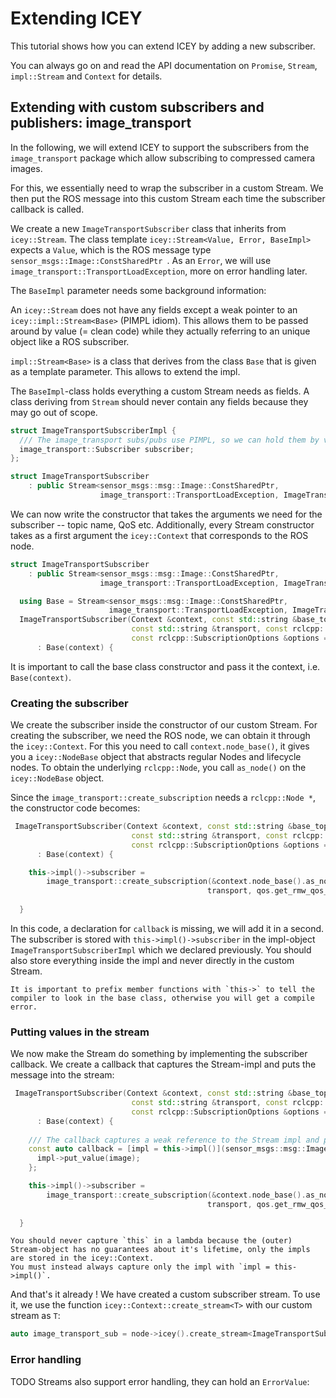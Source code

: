 # Extending ICEY

This tutorial shows how you can extend ICEY by adding a new subscriber.

You can always go on and read the API documentation on `Promise`, `Stream`, `impl::Stream` and `Context` for details.

## Extending with custom subscribers and publishers: image_transport

In the following, we will extend ICEY to support the subscribers from the `image_transport` package which allow subscribing to compressed camera images.

For this, we essentially need to wrap the subscriber in a custom Stream. We then put the ROS message into this custom Stream each time the subscriber callback is called. 

We create a new `ImageTransportSubscriber` class that inherits from `icey::Stream`.
The class template `icey::Stream<Value, Error, BaseImpl>`
expects a `Value`, which is the ROS message type `sensor_msgs::Image::ConstSharedPtr `. As an `Error`, we will use `image_transport::TransportLoadException`, more on error handling later. 

The `BaseImpl` parameter needs some background information: 

An `icey::Stream` does not have any fields except a weak pointer to an `icey::impl::Stream<Base>` (PIMPL idiom). This allows them to be passed around by value (= clean code) while they actually referring to an unique object like a ROS subscriber. 

`impl::Stream<Base>` is a class that derives from the class `Base` that is given as a template parameter. 
This allows to extend the impl. 

The `BaseImpl`-class holds everything a custom Stream needs as fields. A class deriving from `Stream` should never contain any fields because they may go out of scope. 

```cpp
struct ImageTransportSubscriberImpl {
  /// The image_transport subs/pubs use PIMPL, so we can hold them by value.
  image_transport::Subscriber subscriber;
};

struct ImageTransportSubscriber
    : public Stream<sensor_msgs::msg::Image::ConstSharedPtr,
                    image_transport::TransportLoadException, ImageTransportSubscriberImpl>
```

We can now write the constructor that takes the arguments we need for the subscriber -- topic name, QoS etc.
Additionally, every Stream constructor takes as a first argument the `icey::Context` that corresponds to the ROS node.

```cpp
struct ImageTransportSubscriber
    : public Stream<sensor_msgs::msg::Image::ConstSharedPtr,
                    image_transport::TransportLoadException, ImageTransportSubscriberImpl> {

  using Base = Stream<sensor_msgs::msg::Image::ConstSharedPtr,
                      image_transport::TransportLoadException, ImageTransportSubscriberImpl>;
  ImageTransportSubscriber(Context &context, const std::string &base_topic_name,
                           const std::string &transport, const rclcpp::QoS qos,
                           const rclcpp::SubscriptionOptions &options = {})
      : Base(context) {
```

It is important to call the base class constructor and pass it the context, i.e. `Base(context)`. 

### Creating the subscriber

We create the subscriber inside the constructor of our custom Stream. For creating the subscriber, we need the ROS node, we can obtain it through the `icey::Context`. For this you need to call `context.node_base()`, it gives you a `icey::NodeBase` object that abstracts regular Nodes and lifecycle nodes. 
To obtain the underlying `rclcpp::Node`, you call `as_node()` on the `icey::NodeBase` object.

Since the `image_transport::create_subscription` needs a `rclcpp::Node *`, the constructor code becomes:

```cpp
 ImageTransportSubscriber(Context &context, const std::string &base_topic_name,
                           const std::string &transport, const rclcpp::QoS qos,
                           const rclcpp::SubscriptionOptions &options = {})
      : Base(context) {

    this->impl()->subscriber =
        image_transport::create_subscription(&context.node_base().as_node(), base_topic_name, callback,
                                            transport, qos.get_rmw_qos_profile(), options);
    
  }
```
In this code, a declaration for `callback` is missing, we will add it in a second. 
The subscriber is stored with `this->impl()->subscriber` in the impl-object `ImageTransportSubscriberImpl` which we declared previously. You should also store everything inside the impl and never directly in the custom Stream.


```{note}
It is important to prefix member functions with `this->` to tell the compiler to look in the base class, otherwise you will get a compile error.
```


### Putting values in the stream

We now make the Stream do something by implementing the subscriber callback.
We create a callback that captures the Stream-impl and puts the message into the stream:

```cpp
 ImageTransportSubscriber(Context &context, const std::string &base_topic_name,
                           const std::string &transport, const rclcpp::QoS qos,
                           const rclcpp::SubscriptionOptions &options = {})
      : Base(context) {
    
    /// The callback captures a weak reference to the Stream impl and puts the message:
    const auto callback = [impl = this->impl()](sensor_msgs::msg::Image::ConstSharedPtr image) {
      impl->put_value(image);
    };

    this->impl()->subscriber =
        image_transport::create_subscription(&context.node_base().as_node(), base_topic_name, callback,
                                            transport, qos.get_rmw_qos_profile(), options);
    
  }
```

```{warning}
You should never capture `this` in a lambda because the (outer) Stream-object has no guarantees about it's lifetime, only the impls are stored in the icey::Context.
You must instead always capture only the impl with `impl = this->impl()`. 
````

And that's it already ! We have created a custom subscriber stream. To use it, we use the function `icey::Context::create_stream<T>` with our custom stream as `T`: 

```cpp
auto image_transport_sub = node->icey().create_stream<ImageTransportSubscriber>(topic_name, transport, qos);
```

### Error handling 

TODO 
Streams also support error handling, they can hold an `ErrorValue`:

